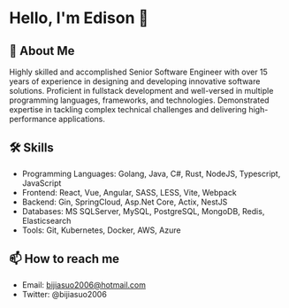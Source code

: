 # Hello, I'm Edison 👋

## 🚀 About Me
Highly skilled and accomplished Senior Software Engineer with over 15 years of experience in designing and developing innovative software solutions. Proficient in fullstack development and well-versed in multiple programming languages, frameworks, and technologies. Demonstrated expertise in tackling complex technical challenges and delivering high-performance applications.

## 🛠 Skills
- Programming Languages: Golang, Java, C#, Rust, NodeJS, Typescript, JavaScript
- Frontend: React, Vue, Angular, SASS, LESS, Vite, Webpack
- Backend: Gin, SpringCloud, Asp.Net Core, Actix, NestJS
- Databases: MS SQLServer, MySQL, PostgreSQL, MongoDB, Redis, Elasticsearch
- Tools: Git, Kubernetes, Docker, AWS, Azure

## 📫 How to reach me
- Email: bijiasuo2006@hotmail.com
- Twitter: @bijiasuo2006
